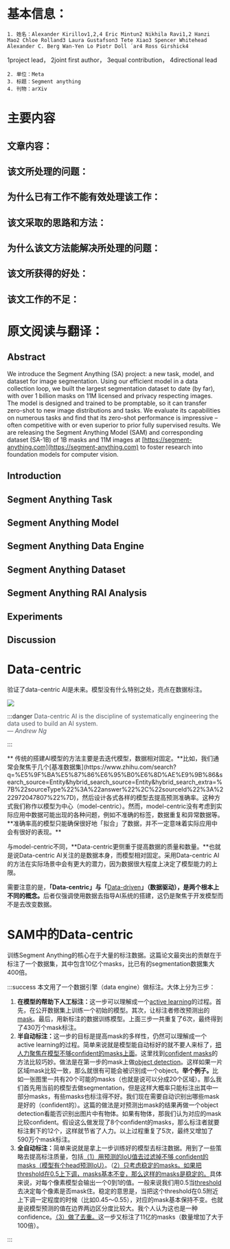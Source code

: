 # 基本信息：
    1. 姓名：Alexander Kirillov1,2,4 Eric Mintun2 Nikhila Ravi1,2 Hanzi Mao2 Chloe Rolland3 Laura Gustafson3 Tete Xiao3 Spencer Whitehead Alexander C. Berg Wan-Yen Lo Piotr Doll ́ ar4 Ross Girshick4

1project lead， 2joint first author， 3equal contribution， 4directional lead

    2. 单位：Meta
    3. 标题：Segment anything
    4. 刊物：arXiv

# 主要内容
## 文章内容：


## 该文所处理的问题：
## 为什么已有工作不能有效处理该工作：
## 该文采取的思路和方法：
## 为什么该文方法能解决所处理的问题：
## 该文所获得的好处：
## 该文工作的不足：
# 原文阅读与翻译：
## Abstract
We introduce the Segment Anything (SA) project: a new task, model, and dataset for image segmentation. Using our efficient model in a data collection loop, we built the largest segmentation dataset to date (by far), with over 1 billion masks on 11M licensed and privacy respecting images. The model is designed and trained to be promptable, so it can transfer zero-shot to new image distributions and tasks. We evaluate its capabilities on numerous tasks and find that its zero-shot performance is impressive – often competitive with or even superior to prior fully supervised results. We are releasing the Segment Anything Model (SAM) and corresponding dataset (SA-1B) of 1B masks and 11M images at [https://segment-anything.com](https://segment-anything.com) to foster research into foundation models for computer vision.

## Introduction


## Segment Anything Task


## Segment Anything Model
## Segment Anything Data Engine
## Segment Anything Dataset
## Segment Anything RAI Analysis
## Experiments


## Discussion


# Data-centric
<font style="color:rgb(25, 27, 31);">验证了data-centric AI是未来。模型没有什么特别之处，亮点在数据标注。</font>

![](https://cdn.nlark.com/yuque/0/2024/png/29307286/1710240703935-8bb0a9a5-d6a9-4ba5-b65a-3ad61ff644c9.png)



:::danger
<font style="color:rgb(83, 88, 97);">Data-centric AI is the discipline of systematically engineering the data used to build an AI system.  
</font>_<font style="color:rgb(83, 88, 97);">— Andrew Ng</font>_

:::

<font style="color:rgb(25, 27, 31);">  
</font>**	传统的搭建AI模型的方法主要是去迭代模型，数据相对固定。**比如，我们通常会聚焦于几个[基准数据集](https://www.zhihu.com/search?q=%E5%9F%BA%E5%87%86%E6%95%B0%E6%8D%AE%E9%9B%86&search_source=Entity&hybrid_search_source=Entity&hybrid_search_extra=%7B%22sourceType%22%3A%22answer%22%2C%22sourceId%22%3A%222972047807%22%7D)，然后设计各式各样的模型去提高预测准确率。这种方式我们称作以模型为中心（model-centric）。然而，model-centric没有考虑到实际应用中数据可能出现的各种问题，例如不准确的标签，数据重复和异常数据等。**准确率高的模型只能确保很好地「拟合」了数据，并不一定意味着实际应用中会有很好的表现。**

与model-centric不同，**Data-centric更侧重于提高数据的质量和数量。**也就是说Data-centric AI关注的是数据本身，而模型相对固定。采用Data-centric AI的方法在实际场景中会有更大的潜力，因为数据很大程度上决定了模型能力的上限。

<font style="color:rgb(25, 27, 31);">需要注意的是，</font>**<font style="color:rgb(25, 27, 31);">「Data-centric」与「</font>**[Data-driven](https://www.zhihu.com/search?q=Data-driven&search_source=Entity&hybrid_search_source=Entity&hybrid_search_extra=%7B%22sourceType%22%3A%22answer%22%2C%22sourceId%22%3A%222972047807%22%7D)**<font style="color:rgb(25, 27, 31);">」（数据驱动），是两个根本上不同的概念。</font>**<font style="color:rgb(25, 27, 31);">后者仅强调使用数据去指导AI系统的搭建，这仍是聚焦于开发模型而不是去改变数据。</font>

<font style="color:rgb(25, 27, 31);"></font>

  


# SAM中的Data-centric
<font style="color:rgb(25, 27, 31);">训练</font>Segment Anything<font style="color:rgb(25, 27, 31);">的核心在于大量的标注数据。这篇论文最突出的贡献在于标注了一个数据集，其中包含10亿个masks，比已有的segmentation数据集大400倍。</font>

:::success
<font style="color:rgb(25, 27, 31);">本文用了一个数据引擎（data engine）做标注。大体上分为三步：</font>

1. **在模型的帮助下人工标注：**<font style="color:rgb(25, 27, 31);">这一步可以理解成一个</font>[<font style="color:rgb(25, 27, 31);">active learning</font>](https://www.zhihu.com/search?q=active%20learning&search_source=Entity&hybrid_search_source=Entity&hybrid_search_extra=%7B%22sourceType%22%3A%22answer%22%2C%22sourceId%22%3A%222972047807%22%7D)<font style="color:rgb(25, 27, 31);">的过程。首先，在公开数据集上训练一个初始的模型。其次，让标注者修改预测出的</font>[<font style="color:rgb(25, 27, 31);">mask</font>](https://www.zhihu.com/search?q=mask&search_source=Entity&hybrid_search_source=Entity&hybrid_search_extra=%7B%22sourceType%22%3A%22answer%22%2C%22sourceId%22%3A%222972047807%22%7D)<font style="color:rgb(25, 27, 31);">。最后，用新标注的数据训练模型。上面三步一共重复了6次，最终得到了430万个mask标注。</font>
2. **半自动标注：**<font style="color:rgb(25, 27, 31);">这一步的目标是提高mask的多样性，仍然可以理解成一个active learning的过程。简单来说就是模型能自动标好的就不要人来标了，</font><u><font style="color:rgb(25, 27, 31);">把人力聚焦在模型不够confident的masks上面</font></u><font style="color:rgb(25, 27, 31);">。这里找到</font>[<font style="color:rgb(25, 27, 31);">confident masks</font>](https://www.zhihu.com/search?q=confident%20masks&search_source=Entity&hybrid_search_source=Entity&hybrid_search_extra=%7B%22sourceType%22%3A%22answer%22%2C%22sourceId%22%3A%222972047807%22%7D)<font style="color:rgb(25, 27, 31);">的方法比较巧妙。做法是在第一步的mask上做</font>[<font style="color:rgb(25, 27, 31);">object detection</font>](https://www.zhihu.com/search?q=object%20detection&search_source=Entity&hybrid_search_source=Entity&hybrid_search_extra=%7B%22sourceType%22%3A%22answer%22%2C%22sourceId%22%3A%222972047807%22%7D)<font style="color:rgb(25, 27, 31);">。这样如果一片区域mask比较一致，那么就很有可能会被识别成一个object。</font>**举个例子。**<font style="color:rgb(25, 27, 31);">比如一张图里一共有20个可能的masks（也就是说可以分成20个区域）。那么我们首先用当前的模型去做segmentation，但是这样大概率只能标注出其中一部分masks，有些masks也标注得不好。我们现在需要自动识别出哪些mask是好的（confident的）。这篇的做法是对预测出mask的结果再做一个object detection看能否识别出图片中有物体。如果有物体，那我们认为对应的mask比较confident。假设这么做发现了8个confident的masks，那么标注者就要标注剩下的12个，这样就节省了人力。以上过程重复了5次，最终又增加了590万个mask标注。</font>
3. **全自动标注：**<font style="color:rgb(25, 27, 31);">简单来说就是拿上一步训练好的模型去标注数据。用到了一些策略去提高标注质量，包括</font><u><font style="color:rgb(25, 27, 31);">（1）用预测的</font></u>[<u><font style="color:rgb(25, 27, 31);">IoU值</font></u>](https://www.zhihu.com/search?q=IoU%E5%80%BC&search_source=Entity&hybrid_search_source=Entity&hybrid_search_extra=%7B%22sourceType%22%3A%22answer%22%2C%22sourceId%22%3A%222972047807%22%7D)<u><font style="color:rgb(25, 27, 31);">去过滤掉不够 confident的masks（模型有个head预测IoU）</font></u><font style="color:rgb(25, 27, 31);">。（</font><u><font style="color:rgb(25, 27, 31);">2）只考虑稳定的masks。如果把threshold在0.5上下调，masks基本不变，那么这样的masks是稳定的。</font></u><font style="color:rgb(25, 27, 31);">具体来说，对每个像素模型会输出一个0到1的值。一般来说我们用0.5当</font>[<font style="color:rgb(25, 27, 31);">threshold</font>](https://www.zhihu.com/search?q=threshold&search_source=Entity&hybrid_search_source=Entity&hybrid_search_extra=%7B%22sourceType%22%3A%22answer%22%2C%22sourceId%22%3A%222972047807%22%7D)<font style="color:rgb(25, 27, 31);">去决定每个像素是否mask住。稳定的意思是，当把这个threshold在0.5附近上下调一定程度的时候（比如0.45～0.55），对应的mask基本保持不变。也就是说模型预测的值在边界两边区分度比较大。我个人认为这也是一种confidence。</font><u><font style="color:rgb(25, 27, 31);">（3）做了去重。</font></u><font style="color:rgb(25, 27, 31);">这一步又标注了11亿的masks（数量增加了大于100倍）。</font>

:::

